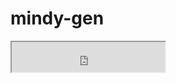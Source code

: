 # mindy-gen

<iframe width="245px" height="48px" src="https://plugins.jetbrains.com/embeddable/install/27123"></iframe>